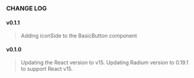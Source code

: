### CHANGE LOG

#### v0.1.1
> Adding iconSide to the BasicButton component

#### v0.1.0
> Updating the React version to v15.
> Updating Radium version to 0.19.1 to support React v15.
